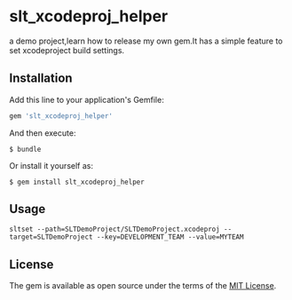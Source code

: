 # slt_xcodeproj_helper

a demo project,learn how to release my own gem.It has a simple feature to set xcodeproject build settings.

## Installation

Add this line to your application's Gemfile:

```ruby
gem 'slt_xcodeproj_helper'
```

And then execute:

    $ bundle

Or install it yourself as:

    $ gem install slt_xcodeproj_helper

## Usage

    sltset --path=SLTDemoProject/SLTDemoProject.xcodeproj --target=SLTDemoProject --key=DEVELOPMENT_TEAM --value=MYTEAM

## License

The gem is available as open source under the terms of the [MIT License](http://opensource.org/licenses/MIT).

